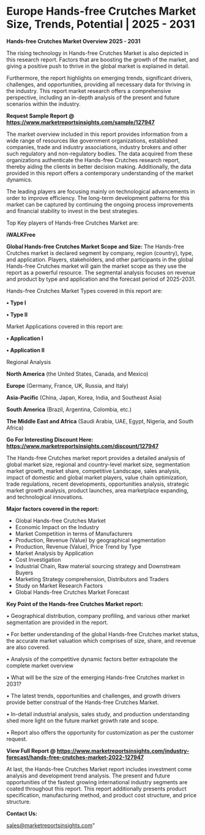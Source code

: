  # Europe Hands-free Crutches Market Size, Trends, Potential | 2025 - 2031

<Strong> Hands-free Crutches Market Overview 2025 - 2031</strong>

The rising technology in Hands-free Crutches Market is also depicted in this research report. Factors that are boosting the growth of the market, and giving a positive push to thrive in the global market is explained in detail.

Furthermore, the report highlights on emerging trends, significant drivers, challenges, and opportunities, providing all necessary data for thriving in the industry. This report market research offers a comprehensive perspective, including an in-depth analysis of the present and future scenarios within the industry.

<strong>Request Sample Report @ <a href=https://www.marketreportsinsights.com/sample/127947>https://www.marketreportsinsights.com/sample/127947</a></strong>

The market overview included in this report provides information from a wide range of resources like government organizations, established companies, trade and industry associations, industry brokers and other such regulatory and non-regulatory bodies. The data acquired from these organizations authenticate the Hands-free Crutches research report, thereby aiding the clients in better decision making. Additionally, the data provided in this report offers a contemporary understanding of the market dynamics.

The leading players are focusing mainly on technological advancements in order to improve efficiency. The long-term development patterns for this market can be captured by continuing the ongoing process improvements and financial stability to invest in the best strategies.

Top Key players of Hands-free Crutches Market are:

<strong>iWALKFree</strong>

<strong><b>Global Hands-free Crutches Market Scope and Size:</b></strong>
The Hands-free Crutches market is declared segment by company, region (country), type, and application. Players, stakeholders, and other participants in the global Hands-free Crutches market will gain the market scope as they use the report as a powerful resource. The segmental analysis focuses on revenue and product by type and application and the forecast period of 2025-2031.

Hands-free Crutches Market Types covered in this report are:

<strong>• Type I

• Type II</strong>

Market Applications covered in this report are:

<strong>• Application I

• Application II</strong> 

Regional Analysis

<strong>North America</strong> (the United States, Canada, and Mexico)

<strong>Europe</strong> (Germany, France, UK, Russia, and Italy)

<strong>Asia-Pacific</strong> (China, Japan, Korea, India, and Southeast Asia)

<strong>South America</strong> (Brazil, Argentina, Colombia, etc.)

<strong>The Middle East and Africa</strong> (Saudi Arabia, UAE, Egypt, Nigeria, and South Africa)

<strong>Go For Interesting Discount Here: <a href=https://www.marketreportsinsights.com/discount/127947>https://www.marketreportsinsights.com/discount/127947</a></strong>

The Hands-free Crutches market report provides a detailed analysis of global market size, regional and country-level market size, segmentation market growth, market share, competitive Landscape, sales analysis, impact of domestic and global market players, value chain optimization, trade regulations, recent developments, opportunities analysis, strategic market growth analysis, product launches, area marketplace expanding, and technological innovations.

<strong><b>Major factors covered in the report:</b></strong>
<ul>
  <li>Global Hands-free Crutches Market </li>
  <li>Economic Impact on the Industry</li>
  <li>Market Competition in terms of Manufacturers</li>
  <li>Production, Revenue (Value) by geographical segmentation</li>
  <li>Production, Revenue (Value), Price Trend by Type</li>
  <li>Market Analysis by Application</li>
  <li>Cost Investigation</li>
  <li>Industrial Chain, Raw material sourcing strategy and Downstream Buyers</li>
  <li>Marketing Strategy comprehension, Distributors and Traders</li>
  <li>Study on Market Research Factors</li>
  <li>Global Hands-free Crutches Market Forecast</li>
</ul>

<strong><b>Key Point of the Hands-free Crutches Market report:</b></strong>

• Geographical distribution, company profiling, and various other market segmentation are provided in the report.

• For better understanding of the global Hands-free Crutches market status, the accurate market valuation which comprises of size, share, and revenue are also covered.

• Analysis of the competitive dynamic factors better extrapolate the complete market overview

• What will be the size of the emerging Hands-free Crutches market in 2031?

• The latest trends, opportunities and challenges, and growth drivers provide better construal of the Hands-free Crutches Market.

• In-detail industrial analysis, sales study, and production understanding shed more light on the future market growth rate and scope.

• Report also offers the opportunity for customization as per the customer request.

<strong><b>View Full Report @ <a href=https://www.marketreportsinsights.com/industry-forecast/hands-free-crutches-market-2022-127947>https://www.marketreportsinsights.com/industry-forecast/hands-free-crutches-market-2022-127947</a></b></strong>


At last, the Hands-free Crutches Market report includes investment come analysis and development trend analysis. The present and future opportunities of the fastest growing international industry segments are coated throughout this report. This report additionally presents product specification, manufacturing method, and product cost structure, and price structure.

<strong>Contact Us:</strong>

sales@marketreportsinsights.com"
